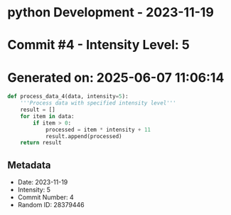 ﻿# python Development - 2023-11-19
# Commit #4 - Intensity Level: 5
# Generated on: 2025-06-07 11:06:14
```python
def process_data_4(data, intensity=5):
    '''Process data with specified intensity level'''
    result = []
    for item in data:
        if item > 0:
            processed = item * intensity + 11
            result.append(processed)
    return result
```
## Metadata
- Date: 2023-11-19
- Intensity: 5
- Commit Number: 4
- Random ID: 28379446

